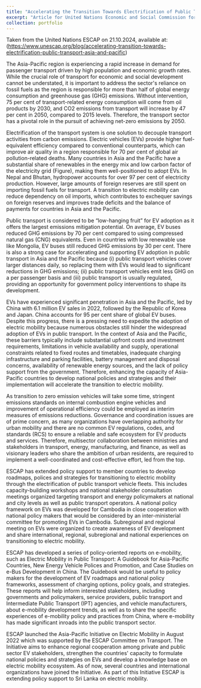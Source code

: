 ```yaml
---
title: "Accelerating the Transition Towards Electrification of Public Transport in Asia and the Pacific"
excerpt: "Article for United Nations Economic and Social Commission for Asia and the Pacific (ESCAP) <br/><img src='/images/ebus1.png'>"
collection: portfolio
---
```


Taken from the United Nations ESCAP on 21.10.2024, available at: (https://www.unescap.org/blog/accelerating-transition-towards-electrification-public-transport-asia-and-pacific)

The Asia-Pacific region is experiencing a rapid increase in demand for passenger transport driven by high population and economic growth rates. While the crucial role of transport for economic and social development cannot be understated, it is important to address the sector's reliance on fossil fuels as the region is responsible for more than half of global energy consumption and greenhouse gas (GHG) emissions. Without intervention, 75 per cent of transport-related energy consumption will come from oil products by 2030, and CO2 emissions from transport will increase by 47 per cent in 2050, compared to 2015 levels. Therefore, the transport sector has a pivotal role in the pursuit of achieving net-zero emissions by 2050.

Electrification of the transport system is one solution to decouple transport activities from carbon emissions. Electric vehicles (EVs) provide higher fuel-equivalent efficiency compared to conventional counterparts, which can improve air quality in a region responsible for 70 per cent of global air pollution-related deaths. Many countries in Asia and the Pacific have a substantial share of renewables in the energy mix and low carbon factor of the electricity grid (Figure), making them well-positioned to adopt EVs. In Nepal and Bhutan, hydropower accounts for over 97 per cent of electricity production. However, large amounts of foreign reserves are still spent on importing fossil fuels for transport. A transition to electric mobility can reduce dependency on oil imports, which contributes to exchequer savings on foreign reserves and improves trade deficits and the balance of payments for countries in Asia and the Pacific.

Public transport is considered to be “low-hanging fruit” for EV adoption as it offers the largest emissions mitigation potential. On average, EV buses reduced GHG emissions by 70 per cent compared to using compressed natural gas (CNG) equivalents. Even in countries with low renewable use like Mongolia, EV buses still reduced GHG emissions by 30 per cent. There is also a strong case for accelerating and supporting EV adoption in public transport in Asia and the Pacific because (i) public transport vehicles cover larger distances daily, so replacing them with EVs would lead to significant reductions in GHG emissions; (ii) public transport vehicles emit less GHG on a per passenger basis and (iii) public transport is usually regulated, providing an opportunity for government policy interventions to shape its development.

EVs have experienced significant penetration in Asia and the Pacific, led by China with 6.1 million EV sales in 2022, followed by the Republic of Korea and Japan. China accounts for 95 per cent share of global EV buses. Despite this progress, there is a pressing need to expedite the adoption of electric mobility because numerous obstacles still hinder the widespread adoption of EVs in public transport. In the context of Asia and the Pacific, these barriers typically include substantial upfront costs and investment requirements, limitations in vehicle availability and supply, operational constraints related to fixed routes and timetables, inadequate charging infrastructure and parking facilities, battery management and disposal concerns, availability of renewable energy sources, and the lack of policy support from the government. Therefore, enhancing the capacity of Asia-Pacific countries to develop national policies and strategies and their implementation will accelerate the transition to electric mobility.

As transition to zero emission vehicles will take some time, stringent emissions standards on internal combustion engine vehicles and improvement of operational efficiency could be employed as interim measures of emissions reductions. Governance and coordination issues are  of prime concern, as many organizations have overlapping authority for urban mobility and there are no common EV regulations, codes, and standards (RCS) to ensure a reliable and safe ecosystem for EV products and services. Therefore, multisector collaboration between ministries and stakeholders in transport, energy, manufacturing, and finance, as well as visionary leaders who share the ambition of urban residents, are required to implement a well-coordinated and cost-effective effort, led from the top.

ESCAP has extended policy support to member countries to develop roadmaps, polices and strategies for transitioning to electric mobility through the electrification of public transport vehicle fleets. This includes capacity-building workshops and national stakeholder consultation meetings organized targeting transport and energy policymakers at national and city levels as well as public transport operators. A national policy framework on EVs was developed for Cambodia in close cooperation with national policy makers that would be considered by an inter-ministerial committee for promoting EVs in Cambodia. Subregional and regional meeting on EVs were organized to create awareness of EV development and share international, regional, subregional and national experiences on transitioning to electric mobility.

ESCAP has developed a series of policy-oriented reports on e-mobility, such as Electric Mobility in Public Transport: A Guidebook for Asia-Pacific Countries, New Energy Vehicle Polices and Promotion, and Case Studies on e-Bus Development in China. The Guidebook would be useful to policy makers for the development of EV roadmaps and national policy frameworks, assessment of charging options, policy goals, and strategies. These reports will help inform interested stakeholders, including governments and policymakers, service providers, public transport and Intermediate Public Transport (IPT) agencies, and vehicle manufacturers, about e-mobility development trends, as well as to share the specific experiences of e-mobility policy and practices from China, where e-mobility has made significant inroads into the public transport sector. 

ESCAP launched the Asia-Pacific Initiative on Electric Mobility in August 2022 which was supported by the ESCAP Committee on Transport. The Initiative aims to enhance regional cooperation among private and public sector EV stakeholders, strengthen the countries' capacity to formulate national policies and strategies on EVs and develop a knowledge base on electric mobility ecosystem. As of now, several countries and international organizations have joined the Initiative. As part of this Initiative ESCAP is extending policy support to Sri Lanka on electric mobility.
